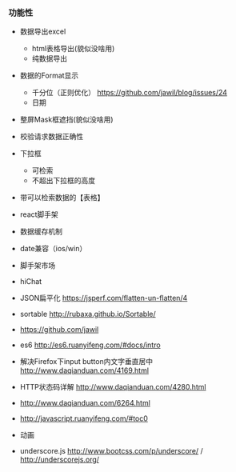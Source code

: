 ### 功能性
* 数据导出excel
	* html表格导出(貌似没啥用)
	* 纯数据导出
* 数据的Format显示
	* 千分位（正则优化） https://github.com/jawil/blog/issues/24
	* 日期
* 整屏Mask框遮挡(貌似没啥用)
* 校验请求数据正确性
* 下拉框
	* 可检索
	* 不超出下拉框的高度
* 带可以检索数据的【表格】
* react脚手架
* 数据缓存机制

* date兼容（ios/win）
* 脚手架市场
* hiChat
* JSON扁平化 https://jsperf.com/flatten-un-flatten/4
* sortable http://rubaxa.github.io/Sortable/
* https://github.com/jawil
* es6 http://es6.ruanyifeng.com/#docs/intro
* 解决Firefox下input button内文字垂直居中 http://www.daqianduan.com/4169.html
* HTTP状态码详解 http://www.daqianduan.com/4280.html
* http://www.daqianduan.com/6264.html
* http://javascript.ruanyifeng.com/#toc0
* 动画
* underscore.js http://www.bootcss.com/p/underscore/ / http://underscorejs.org/